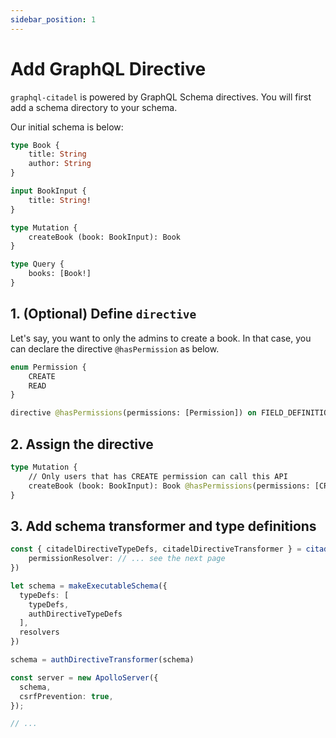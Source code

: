 ```yaml
---
sidebar_position: 1
---
```


# Add GraphQL Directive

`graphql-citadel` is powered by GraphQL Schema directives. You will first add a schema directory to your schema.

Our initial schema is below:

```graphql
type Book {
    title: String
    author: String
}

input BookInput {
    title: String!
}

type Mutation {
    createBook (book: BookInput): Book
}

type Query {
    books: [Book!]
}
```

## 1. (Optional) Define `directive`

Let's say, you want to only the admins to create a book. In that case, you can declare the directive `@hasPermission` as below.

```graphql
enum Permission {
    CREATE
    READ
}

directive @hasPermissions(permissions: [Permission]) on FIELD_DEFINITION
```

## 2. Assign the directive

```graphql
type Mutation {
    // Only users that has CREATE permission can call this API
    createBook (book: BookInput): Book @hasPermissions(permissions: [CREATE])
}
```

## 3. Add schema transformer and type definitions

```typescript
const { citadelDirectiveTypeDefs, citadelDirectiveTransformer } = citadelDirective({
    permissionResolver: // ... see the next page
})

let schema = makeExecutableSchema({
  typeDefs: [
    typeDefs,
    authDirectiveTypeDefs
  ],
  resolvers
})

schema = authDirectiveTransformer(schema)

const server = new ApolloServer({
  schema,
  csrfPrevention: true,
});

// ...
```
